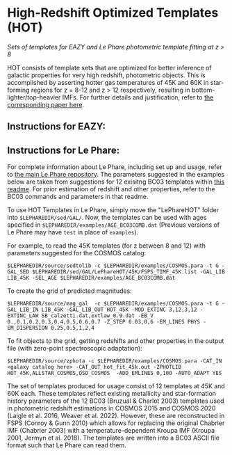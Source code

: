 # High-Redshift Optimized Templates (HOT)
*Sets of templates for EAZY and Le Phare photometric template fitting at z > 8*

HOT consists of template sets that are optimized for better inference of galactic properties for very high redshift, photometric objects. This is accomplished by asserting hotter gas temperatures of 45K and 60K in star-forming regions for z = 8-12 and z > 12 respectively, resulting in bottom-lighter/top-heavier IMFs. For further details and justification, refer to [the corresponding paper here](<insert link>).

## Instructions for EAZY:

## Instructions for Le Phare:
For complete information about Le Phare, including set up and usage, refer to [the main Le Phare repository](https://gitlab.lam.fr/Galaxies/LEPHARE). The parameters suggested in the examples below are taken from suggestions for 12 exisitng BC03 templates within [this readme](https://gitlab.lam.fr/Galaxies/LEPHARE/-/blob/master/examples/README). For prior estimation of redshift and other properties, refer to the BC03 commands and parameters in that readme.

To use HOT Templates in Le Phare, simply move the "LePhareHOT" folder into `$LEPHAREDIR/sed/GAL/`. Now, the templates can be used with ages specified in `$LEPHAREDIR/examples/AGE_BC03COMB.dat` (Previous versions of Le Phare may have `test` in place of `examples`).

For example, to read the 45K templates (for z between 8 and 12) with parameters suggested for the COSMOS catalog:

```
$LEPHAREDIR/source/sedtolib -c $LEPHAREDIR/examples/COSMOS.para -t G -GAL_SED $LEPHAREDIR/sed/GAL/LePhareHOT/45K/FSPS_TIMF_45K.list -GAL_LIB LIB_45K -SEL_AGE $LEPHAREDIR/examples/AGE_BC03COMB.dat
```

To create the grid of predicted magnitudes:

```
$LEPHAREDIR/source/mag_gal  -c $LEPHAREDIR/examples/COSMOS.para -t G -GAL_LIB_IN LIB_45K -GAL_LIB_OUT HOT_45K -MOD_EXTINC 3,12,3,12 -EXTINC_LAW SB_calzetti.dat,extlaw_0.9.dat -EB_V 0.,0.1,0.2,0.3,0.4,0.5,0.6,0.7 -Z_STEP 0.03,0,6 -EM_LINES PHYS -EM_DISPERSION 0.25,0.5,1,2,4
```

To fit objects to the grid, getting redshifts and other properties in the output file (with zero-point spectroscopic adaptation):

```
$LEPHAREDIR/source/zphota -c $LEPHAREDIR/examples/COSMOS.para -CAT_IN <galaxy catalog here> -CAT_OUT hot_fit_45k.out -ZPHOTLIB HOT_45K,ALLSTAR_COSMOS,QSO_COSMOS  -ADD_EMLINES 0,100 -AUTO_ADAPT YES
```

The set of templates produced for usage consist of 12 templates at 45K and 60K each. These templates reflect existing metallicity and star-formation history parameters of the 12 BC03 (Bruzual & Charlot 2003) templates used in photometric redshift estimations in COSMOS 2015 and COSMOS 2020 (Laigle et al. 2016, Weaver et al. 2022). However, these are reconstructed in FSPS (Conroy & Gunn 2010) which allows for replacing the original Chabrier IMF (Chabrier 2003) with a temperature-dependent Kroupa IMF (Kroupa 2001, Jermyn et al. 2018). The templates are written into a BC03 ASCII file format such that Le Phare can read them.
